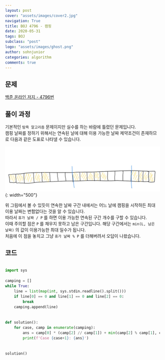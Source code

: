 ```yaml
---
layout: post
cover: "assets/images/cover2.jpg"
navigation: True
title: BOJ 4796 - 캠핑
date: 2020-05-31
tags: BOJ
subclass: "post"
logo: "assets/images/ghost.png"
author: sohnjunior
categories: algorithm
comments: true
---
```


## 문제

[백준 온라인 저지 - 4796번](https://www.acmicpc.net/problem/4796)

## 풀이 과정

기본적인 `탐욕 알고리즘` 문제이지만 실수를 하는 바람에 틀렸던 문제입니다. <br>
캠핑 날짜를 정하기 위해서는 연속된 날에 대해 이용 가능한 날짜 제약조건이 존재하므로 다음과 같은 도표로 나타낼 수 있습니다. <br>

![이미지](/assets/images/boj/boj-4796.jpg){: width="500"}

위 그림에서 볼 수 있듯이 연속한 날짜 구간 내에서는 어느 날에 캠핑을 시작하든 최대 이용 날짜는 변함없다는 것을 알 수 있습니다. <br>
따라서 `휴가 날짜 / P` 를 하면 이용 가능한 연속된 구간 개수를 구할 수 있습니다. <br>
이때 주의할 점은 `P` 를 채우지 못하고 남은 구간입니다. 해당 구간에서는 `min(L, 남은 날짜)` 의 값이 이용가능한 최대 일수가 됩니다.<br>
처음에 이 점을 놓치고 그냥 `휴가 날짜 % P` 를 더해버려서 오답이 나왔습니다. <br>

## 코드

```python

import sys

camping = []
while True:
    line = list(map(int, sys.stdin.readline().split()))
    if line[0] == 0 and line[1] == 0 and line[2] == 0:
        break
    camping.append(line)


def solution():
    for case, camp in enumerate(camping):
        ans = camp[0] * (camp[2] // camp[1]) + min(camp[2] % camp[1], camp[0])
        print(f'Case {case+1}: {ans}')


solution()

```
